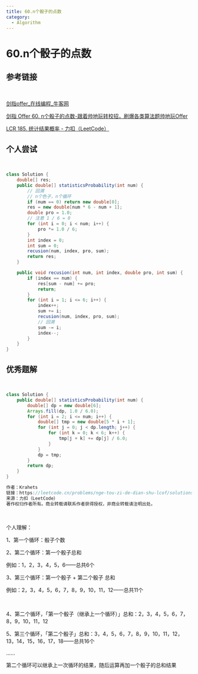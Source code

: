 ```yaml
---
title: 60.n个骰子的点数
category:
  - Algorithm
---
```


# 60.n个骰子的点数

## 参考链接

<br/>

[剑指offer_在线编程_牛客网](https://www.nowcoder.com/exam/oj/ta?page=2&tpId=13&type=265)

[剑指 Offer 60. n个骰子的点数-跟着帅地玩转校招，刷爆各类算法题帅地玩Offer](https://www.playoffer.cn/633.html)

[LCR 185. 统计结果概率 - 力扣（LeetCode）](https://leetcode.cn/problems/nge-tou-zi-de-dian-shu-lcof/solutions/637778/jian-zhi-offer-60-n-ge-tou-zi-de-dian-sh-z36d/)



## 个人尝试

<br/>

```java
class Solution {
    double[] res;
    public double[] statisticsProbability(int num) {
        // 回溯
        // n个色子，n个循环
        if (num == 0) return new double[0];
        res = new double[num * 6 - num + 1];
        double pro = 1.0;
        // 注意 1 / 6 = 0
        for (int i = 0; i < num; i++) {
            pro *= 1.0 / 6;
        }
        int index = 0;
        int sum = 0;
        recusion(num, index, pro, sum);
        return res;
    }

    public void recusion(int num, int index, double pro, int sum) {
        if (index == num) {
            res[sum - num] += pro;
            return;
        }
        for (int i = 1; i <= 6; i++) {
            index++;
            sum += i;
            recusion(num, index, pro, sum);
            // 回溯
            sum -= i;
            index--;
        }
    }
}
```



## 优秀题解

<br/>

```java
class Solution {
    public double[] statisticsProbability(int num) {
        double[] dp = new double[6];
        Arrays.fill(dp, 1.0 / 6.0);
        for (int i = 2; i <= num; i++) {
            double[] tmp = new double[5 * i + 1];
            for (int j = 0; j < dp.length; j++) {
                for (int k = 0; k < 6; k++) {
                    tmp[j + k] += dp[j] / 6.0;
                }
            }
            dp = tmp;
        }
        return dp;
    }
}

作者：Krahets
链接：https://leetcode.cn/problems/nge-tou-zi-de-dian-shu-lcof/solutions/637778/jian-zhi-offer-60-n-ge-tou-zi-de-dian-sh-z36d/
来源：力扣（LeetCode）
著作权归作者所有。商业转载请联系作者获得授权，非商业转载请注明出处。
```

<br/>

个人理解：

1、第一个循环：骰子个数

2、第二个循环：第一个骰子总和

例如：1，2，3，4，5，6——总共6个

3、第三个循环：第一个骰子 + 第二个骰子 总和

例如：2，3，4，5，6，7，8，9，10，11，12——总共11个

<br/>

4、第二个循环，「第一个骰子（继承上一个循环）」总和：2，3，4，5，6，7，8，9，10，11，12

5、第三个循环，「第二个骰子」总和：3，4，5，6，7，8，9，10，11，12，13，14，15，16，17，18——总共16个

......

第二个循环可以继承上一次循环的结果，随后运算再加一个骰子的总和结果





